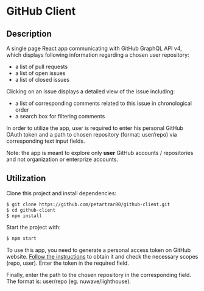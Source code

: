 # GitHub Client

## Description

A single page React app communicating with GitHub GraphQL API v4, which displays following information regarding a chosen user repository:

- a list of pull requests
- a list of open issues
- a list of closed issues

Clicking on an issue displays a detailed view of the issue including:

- a list of corresponding comments related to this issue in chronological order
- a search box for filtering comments

In order to utilize the app, user is required to enter his personal GitHub OAuth token and a path to chosen repository (format: user/repo) via corresponding text input fields. 

Note: the app is meant to explore only __user__ GitHub accounts / repositories and not organization or enterprize accounts.

## Utilization

Clone this project and install dependencies:

```bash
$ git clone https://github.com/petartzar80/github-client.git
$ cd github-client
$ npm install
```

Start the project with:

```bash
$ npm start
```
To use this app, you need to generate a personal access token on GitHub website. [Follow the instructions](https://help.github.com/en/github/authenticating-to-github/creating-a-personal-access-token-for-the-command-line) to obtain it and check the necessary scopes (repo, user). Enter the token in the required field.

Finally, enter the path to the chosen repository in the corresponding field. The format is: user/repo (eg. nuwave/lighthouse).
